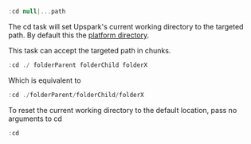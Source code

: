 <!--TITLE:cd-->
<!--ABOUT:The cd task will set Upspark's current working directory.-->

```javascript
:cd null|...path
```

The cd task will set Upspark's current working directory to the targeted path. By default this the [platform directory](/tutorial#install).

This task can accept the targeted path in chunks.
```javascript
:cd ./ folderParent folderChild folderX
```

Which is equivalent to
```javascript
:cd ./folderParent/folderChild/folderX
```

To reset the current working directory to the default location, pass no arguments to cd
```javascript
:cd
```